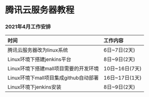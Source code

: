 # 腾讯云服务器教程

### 2021年4月工作安排
| 时间 | 工作内容 |
| :--- | :--- |
| 腾讯云服务器改为linux系统 | 6日~7日(2天) |
| Linux环境下搭建jenkins平台 | 8日~9日(2天) |
| Linux环境下搭建mall项目需要的开发环境 | 10日~16日(7天) |
| Linux环境下mall项目集成github自动部署 | 16日~17日(1天) |
| Linux环境下jenkins安装 | 8日~9日(2天) |






